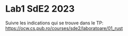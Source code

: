 # Lab1 SdE2 2023
Suivre les indications qui se trouve dans le TP: https://ocw.cs.pub.ro/courses/sde2/laboratoare/01_rust
